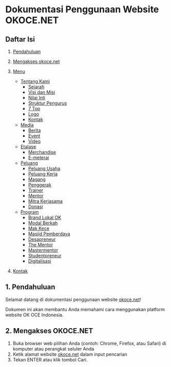 # Dokumentasi Penggunaan Website OKOCE.NET




## Daftar Isi

1. [Pendahuluan](#pendahuluan)

2. [Mengakses okoce.net](#mengakses-okoce)

3. [Menu](#menu-okoce)

   - [Tentang Kami](#tentang-kami-okoce)
      - [Sejarah](#sejarah-okoce)
      - [Visi dan Misi](#visi-misi-okoce)
      - [Nilai Inti](#nilai-inti-okoce)
      - [Struktur Pengurus](#struktur-pengurus-okoce)
      - [7 Top](#7-top-okoce)
      - [Logo](#logo-okoce)
      - [Kontak](#kontak-okoce)
   - [Media](#media-okoce)
      - [Berita](#berita-okoce)
      - [Event](#event-okoce)
      - [Video](#video-okoce)
   - [Etalase](#etalase-okoce)
      - [Merchandise](#merchandise-okoce)
      - [E-meterai](#e-meterai-okoce)
   - [Peluang](#peluang-okoce)
      - [Peluang Usaha](#peluang-usaha-okoce)
      - [Peluang Kerja](#peluang-kerja-okoce)
      - [Magang](#magang-okoce)
      - [Penggerak](#penggerak-okoce)
      - [Trainer](#trainer-okoce)
      - [Mentor](#mentor-okoce)
      - [Mitra Kerjasama](#mitra-kerjasama-okoce)
      - [Donasi](#donasi-okoce)
   - [Program](#program-okoce)
      - [Brand Lokal OK](#brand-lokal-okoce)
      - [Modal Berkah](#modal-berkah-okoce)
      - [Mak Kece](#mak-kece-okoce)
      - [Masjid Pemberdaya](#masjid-pemberdaya-okoce)
      - [Desapreneur](#desapreneur-okoce)
      - [The Mentor](#the-mentor-okoce)
      - [Mastermentor](#mastermentor-okoce)
      - [Studentpreneur](#studentpreneur-okoce)
      - [Digitalisasi](#digitalisasi-okoce)

4. [Kontak](#kontak-okoce)

   

<a name="pendahuluan"></a>



## 1. Pendahuluan

Selamat datang di dokumentasi penggunaan website [okoce.net](okoce.net)!

Dokumen ini akan membantu Anda memahami cara menggunakan platform website OK OCE Indonesia.

<a name="mengakses-okoce"></a>

## 2. Mengakses OKOCE.NET

1. Buka browser web pilihan Anda (contoh: Chrome, Firefox, atau Safari) di komputer atau perangkat seluler Anda
2. Ketik alamat website [okoce.net](okoce.net) dalam input pencarian
3. Tekan ENTER atau klik tombol Cari.

